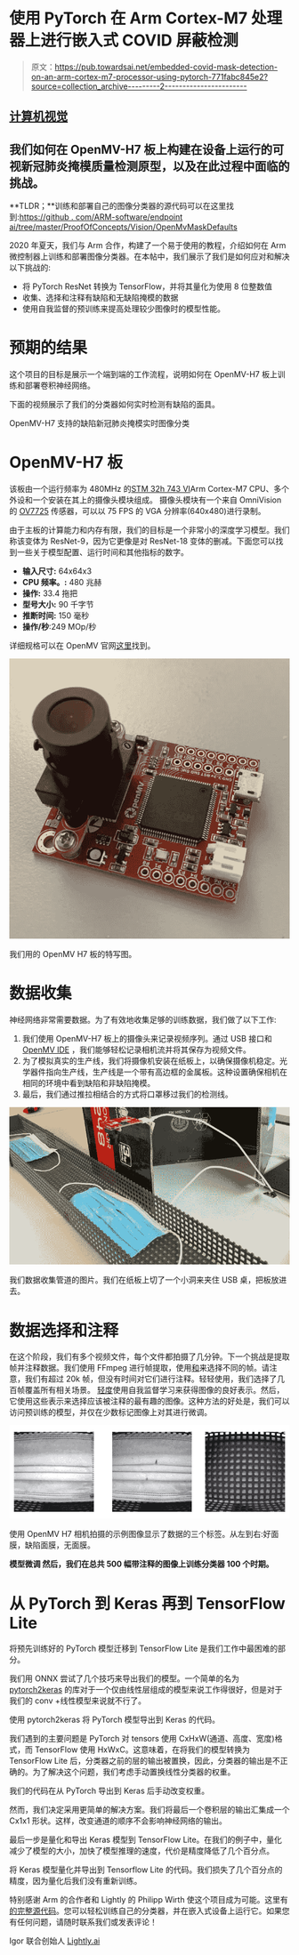 # 使用 PyTorch 在 Arm Cortex-M7 处理器上进行嵌入式 COVID 屏蔽检测

> 原文：<https://pub.towardsai.net/embedded-covid-mask-detection-on-an-arm-cortex-m7-processor-using-pytorch-771fabc845e2?source=collection_archive---------2----------------------->

## [计算机视觉](https://towardsai.net/p/category/computer-vision)

## **我们如何在 OpenMV-H7 板上构建在设备上运行的可视新冠肺炎掩模质量检测原型，以及在此过程中面临的挑战。**

**TLDR；**训练和部署自己的图像分类器的源代码可以在这里找到:[https://github . com/ARM-software/endpoint ai/tree/master/ProofOfConcepts/Vision/OpenMvMaskDefaults](https://github.com/ARM-software/EndpointAI/tree/master/ProofOfConcepts/Vision/OpenMvMaskDefaults)

2020 年夏天，我们与 Arm 合作，构建了一个易于使用的教程，介绍如何在 Arm 微控制器上训练和部署图像分类器。在本帖中，我们展示了我们是如何应对和解决以下挑战的:

*   将 PyTorch ResNet 转换为 TensorFlow，并将其量化为使用 8 位整数值
*   收集、选择和注释有缺陷和无缺陷掩模的数据
*   使用自我监督的预训练来提高处理较少图像时的模型性能。

# 预期的结果

这个项目的目标是展示一个端到端的工作流程，说明如何在 OpenMV-H7 板上训练和部署卷积神经网络。

下面的视频展示了我们的分类器如何实时检测有缺陷的面具。

OpenMV-H7 支持的缺陷新冠肺炎掩模实时图像分类

# OpenMV-H7 板

该板由一个运行频率为 480MHz 的[STM 32h 743 VI](https://www.st.com/en/microcontrollers/stm32h743vi.html)Arm Cortex-M7 CPU、多个外设和一个安装在其上的摄像头模块组成。
摄像头模块有一个来自 OmniVision 的 [OV7725](http://www.ovt.com/products/sensor.php?id=80) 传感器，可以以 75 FPS 的 VGA 分辨率(640x480)进行录制。

由于主板的计算能力和内存有限，我们的目标是一个非常小的深度学习模型。我们称该变体为 ResNet-9，因为它更像是对 ResNet-18 变体的删减。下面您可以找到一些关于模型配置、运行时间和其他指标的数字。

*   **输入尺寸:** 64x64x3
*   **CPU 频率。:** 480 兆赫
*   **操作:** 33.4 拖把
*   **型号大小:** 90 千字节
*   **推断时间:** 150 毫秒
*   **操作/秒**:249 MOp/秒

详细规格可以在 OpenMV 官网[这里](https://openmv.io/products/openmv-cam-h7)找到。

![](img/6e9acabe7c6f00c2328ff5d4ab19c94b.png)

我们用的 OpenMV H7 板的特写图。

# 数据收集

神经网络非常需要数据。为了有效地收集足够的训练数据，我们做了以下工作:

1.  我们使用 OpenMV-H7 板上的摄像头来记录视频序列。通过 USB 接口和 [OpenMV IDE](https://openmv.io/pages/download) ，我们能够轻松记录相机流并将其保存为视频文件。
2.  为了模拟真实的生产线，我们将摄像机安装在纸板上，以确保摄像机稳定。光学器件指向生产线，生产线是一个带有高边框的金属板。这种设置确保相机在相同的环境中看到缺陷和非缺陷掩模。
3.  最后，我们通过推拉相结合的方式将口罩移过我们的检测线。

![](img/441f2c67cedc504207209cad3979bf5e.png)

我们数据收集管道的图片。我们在纸板上切了一个小洞来夹住 USB 桌，把板放进去。

# 数据选择和注释

在这个阶段，我们有多个视频文件，每个文件都拍摄了几分钟。下一个挑战是提取帧并注释数据。我们使用 FFmpeg 进行帧提取，使用[和](http://lightly.ai/)来选择不同的帧。请注意，我们有超过 20k 帧，但没有时间对它们进行注释。轻轻使用，我们选择了几百帧覆盖所有相关场景。
[轻度](http://lightly.ai/)使用自我监督学习来获得图像的良好表示。然后，它使用这些表示来选择应该被注释的最有趣的图像。这种方法的好处是，我们可以访问预训练的模型，并仅在少数标记图像上对其进行微调。

![](img/af6980cc673882204f282a80eb398412.png)

使用 OpenMV H7 相机拍摄的示例图像显示了数据的三个标签。从左到右:好面膜，缺陷面膜，无面膜。

**模型微调
然后，我们在总共 500 幅带注释的图像上训练分类器 100 个时期。**

# 从 PyTorch 到 Keras 再到 TensorFlow Lite

将预先训练好的 PyTorch 模型迁移到 TensorFlow Lite 是我们工作中最困难的部分。

我们用 ONNX 尝试了几个技巧来导出我们的模型。一个简单的名为 [pytorch2keras](https://github.com/nerox8664/pytorch2keras) 的库对于一个仅由线性层组成的模型来说工作得很好，但是对于我们的 conv +线性模型来说就不行了。

使用 pytorch2keras 将 PyTorch 模型导出到 Keras 的代码。

我们遇到的主要问题是 PyTorch 对 tensors 使用 CxHxW(通道、高度、宽度)格式，而 TensorFlow 使用 HxWxC。这意味着，在将我们的模型转换为 TensorFlow Lite 后，分类器之前的层的输出被置换，因此，分类器的输出是不正确的。为了解决这个问题，我们考虑手动置换线性分类器的权重。

我们的代码在从 PyTorch 导出到 Keras 后手动改变权重。

然而，我们决定采用更简单的解决方案。我们将最后一个卷积层的输出汇集成一个 Cx1x1 形状。这样，改变通道的顺序不会影响神经网络的输出。

最后一步是量化和导出 Keras 模型到 TensorFlow Lite。在我们的例子中，量化减少了模型的大小，加快了模型推理的速度，代价是精度降低了几个百分点。

将 Keras 模型量化并导出到 Tensorflow Lite 的代码。我们损失了几个百分点的精度，因为量化后我们没有重新训练。

特别感谢 Arm 的合作者和 Lightly 的 Philipp Wirth 使这个项目成为可能。这里有[的完整源代码](https://github.com/ARM-software/EndpointAI/tree/master/ProofOfConcepts/Vision/OpenMvMaskDefaults)。您可以轻松训练自己的分类器，并在嵌入式设备上运行它。如果您有任何问题，请随时联系我们或发表评论！

Igor
联合创始人 [Lightly.ai](http://lightly.ai/)
